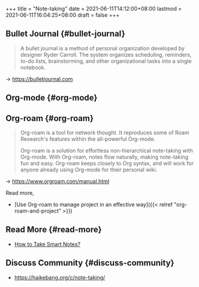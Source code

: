 +++
title = "Note-taking"
date = 2021-06-11T14:12:00+08:00
lastmod = 2021-06-11T16:04:25+08:00
draft = false
+++

## Bullet Journal {#bullet-journal}

> A bullet journal is a method of personal organization developed by designer
> Ryder Carroll. The system organizes scheduling, reminders, to-do lists,
> brainstorming, and other organizational tasks into a single notebook.<br />

-> <https://bulletjournal.com>


## Org-mode {#org-mode}


## Org-roam {#org-roam}

> Org-roam is a tool for network thought. It reproduces some of Roam Research's
> features within the all-powerful Org-mode.
>
> Org-roam is a solution for effortless non-hierarchical note-taking with
> Org-mode. With Org-roam, notes flow naturally, making note-taking fun and
> easy. Org-roam keeps closely to Org syntax, and will work for anyone already
> using Org-mode for their personal wiki.

-> <https://www.orgroam.com/manual.html>

Read more,

-   [Use Org-roam to manage project in an effective way]({{< relref "org-roam-and-project" >}})


## Read More {#read-more}

-   [How to Take Smart Notes?](https://haikebang.org/t/topic/82)


## Discuss Community {#discuss-community}

-   <https://haikebang.org/c/note-taking/>
